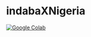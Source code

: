 # indabaXNigeria

[](https://colab.research.google.com/github/ldfranci/indabaXNigeria/blob/master/IndabaXWorkshop_RL.ipynb)  [![Google Colab](https://badgen.net/badge/Launch/on%20Google%20Colab/blue?icon=terminal)](https://colab.research.google.com/github/SMPyBandits/SMPyBandits/blob/master/notebooks/Do_we_even_need_UCB.ipynb)

